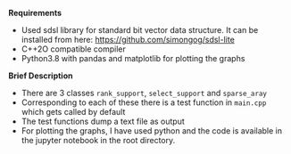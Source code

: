 **Requirements**

* Used sdsl library for standard bit vector data structure. It can be installed from here: https://github.com/simongog/sdsl-lite
* C++2O compatible compiler
* Python3.8 with pandas and matplotlib for plotting the graphs


**Brief Description**

* There are 3 classes `rank_support`, `select_support` and `sparse_aray`
* Corresponding to each of these there is a test function in `main.cpp` which gets called by default
* The test functions dump a text file as output
* For plotting the graphs, I have used python and the code is available in the jupyter notebook in the root directory. 